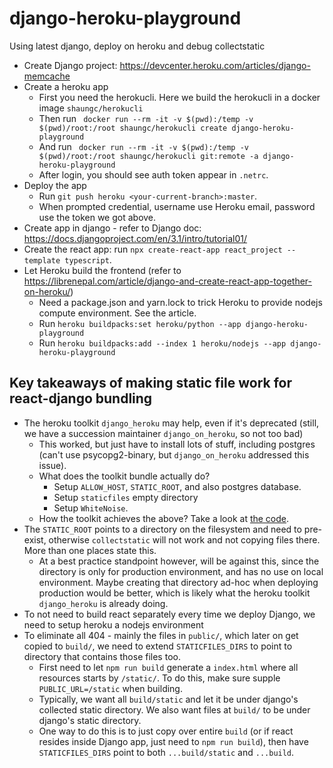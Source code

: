 # django-heroku-playground
Using latest django, deploy on heroku and debug collectstatic

- Create Django project: https://devcenter.heroku.com/articles/django-memcache
- Create a heroku app
    - First you need the herokucli. Here we build the herokucli in a docker image `shaungc/herokucli`
    - Then run ` docker run --rm -it -v $(pwd):/temp -v $(pwd)/root:/root shaungc/herokucli create django-heroku-playground`
    - And run ` docker run --rm -it -v $(pwd):/temp -v $(pwd)/root:/root shaungc/herokucli git:remote -a django-heroku-playground`
    - After login, you should see auth token appear in `.netrc`.
- Deploy the app
    - Run `git push heroku <your-current-branch>:master`.
    - When prompted credential, username use Heroku email, password use the token we got above.
- Create app in django - refer to Django doc: https://docs.djangoproject.com/en/3.1/intro/tutorial01/
- Create the react app: run `npx create-react-app react_project --template typescript`.
- Let Heroku build the frontend (refer to https://librenepal.com/article/django-and-create-react-app-together-on-heroku/)
    - Need a package.json and yarn.lock to trick Heroku to provide nodejs compute environment. See the article.
    - Run `heroku buildpacks:set heroku/python --app django-heroku-playground`
    - Run `heroku buildpacks:add --index 1 heroku/nodejs --app django-heroku-playground` 

## Key takeaways of making static file work for react-django bundling
- The heroku toolkit `django_heroku` may help, even if it's deprecated (still, we have a succession maintainer `django_on_heroku`, so not too bad)
    - This worked, but just have to install lots of stuff, including postgres (can't use psycopg2-binary, but `django_on_heroku` addressed this issue).
    - What does the toolkit bundle actually do?
        - Setup `ALLOW_HOST`, `STATIC_ROOT`, and also postgres database.
        - Setup `staticfiles` empty directory
        - Setup `WhiteNoise`.
    - How the toolkit achieves the above? Take a look at [the code](https://github.com/heroku/django-heroku/blob/master/django_heroku/core.py).
- The `STATIC_ROOT` points to a directory on the filesystem and need to pre-exist, otherwise `collectstatic` will not work and not copying files there. More than one places state this.
    - At a best practice standpoint however, will be against this, since the directory is only for production environment, and has no use on local environment. Maybe creating that directory ad-hoc when deploying production would be better, which is likely what the heroku toolkit `django_heroku` is already doing.
- To not need to build react separately every time we deploy Django, we need to setup heroku a nodejs environment
- To eliminate all 404 - mainly the files in `public/`, which later on get copied to `build/`, we need to extend `STATICFILES_DIRS` to point to directory that contains those files too.
    - First need to let `npm run build` generate a `index.html` where all resources starts by `/static/`. To do this, make sure supple `PUBLIC_URL=/static` when building.
    - Typically, we want all `build/static` and let it be under django's collected static directory. We also want files at `build/` to be under django's static directory.
    - One way to do this is to just copy over entire `build` (or if react resides inside Django app, just need to `npm run build`), then have `STATICFILES_DIRS` point to both `...build/static` and `...build`.
